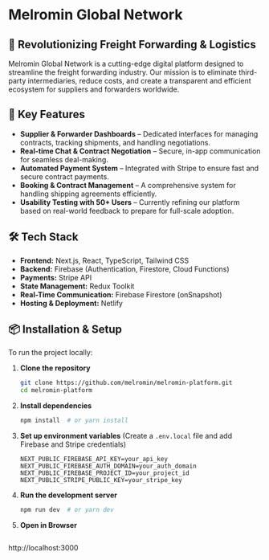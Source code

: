 # Melromin Global Network

## 🚀 Revolutionizing Freight Forwarding & Logistics
Melromin Global Network is a cutting-edge digital platform designed to streamline the freight forwarding industry. Our mission is to eliminate third-party intermediaries, reduce costs, and create a transparent and efficient ecosystem for suppliers and forwarders worldwide.

## 🌟 Key Features
- **Supplier & Forwarder Dashboards** – Dedicated interfaces for managing contracts, tracking shipments, and handling negotiations.
- **Real-time Chat & Contract Negotiation** – Secure, in-app communication for seamless deal-making.
- **Automated Payment System** – Integrated with Stripe to ensure fast and secure contract payments.
- **Booking & Contract Management** – A comprehensive system for handling shipping agreements efficiently.
- **Usability Testing with 50+ Users** – Currently refining our platform based on real-world feedback to prepare for full-scale adoption.

## 🛠 Tech Stack
- **Frontend:** Next.js, React, TypeScript, Tailwind CSS
- **Backend:** Firebase (Authentication, Firestore, Cloud Functions)
- **Payments:** Stripe API
- **State Management:** Redux Toolkit
- **Real-Time Communication:** Firebase Firestore (onSnapshot)
- **Hosting & Deployment:** Netlify

## 📦 Installation & Setup
To run the project locally:

1. **Clone the repository**
   ```sh
   git clone https://github.com/melromin/melromin-platform.git
   cd melromin-platform
   ```

2. **Install dependencies**
   ```sh
   npm install  # or yarn install
   ```

3. **Set up environment variables** (Create a `.env.local` file and add Firebase and Stripe credentials)
   ```env
   NEXT_PUBLIC_FIREBASE_API_KEY=your_api_key
   NEXT_PUBLIC_FIREBASE_AUTH_DOMAIN=your_auth_domain
   NEXT_PUBLIC_FIREBASE_PROJECT_ID=your_project_id
   NEXT_PUBLIC_STRIPE_PUBLIC_KEY=your_stripe_key
   ```

4. **Run the development server**
   ```sh
   npm run dev  # or yarn dev
   ```

5. **Open in Browser**
   ```
http://localhost:3000
   ```

